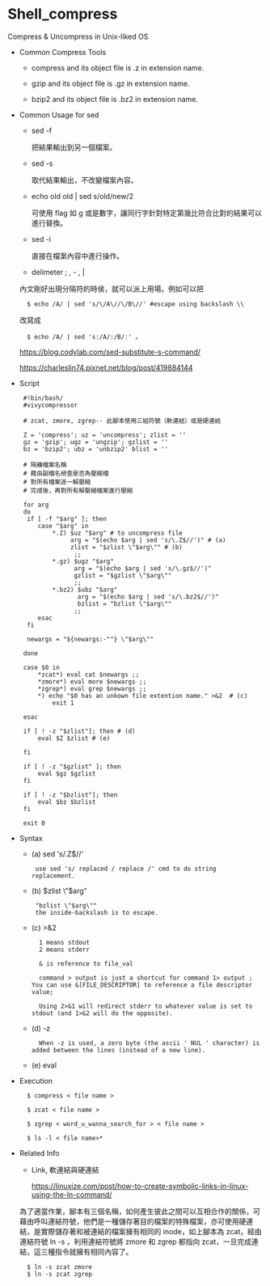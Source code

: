 # Shell_compress
Compress &amp; Uncompress in Unix-liked OS

* Common Compress Tools

    * compress and its object file is .z in extension name.

    * gzip and its object file is .gz in extension name.

    * bzip2 and its object file is .bz2 in extension name.
    
* Common Usage for sed

   * sed -f
   
      把結果輸出到另一個檔案。
      
   * sed -s
   
      取代結果輸出，不改變檔案內容。
      
   * echo old old | sed s/old/new/2
      
      可使用 flag 如 g 或是數字，讓同行字針對特定第幾比符合比對的結果可以進行替換。
          
   * sed -i
   
      直接在檔案內容中進行操作。
      
   * delimeter ; , - , |
   
   內文剛好出現分隔符的時侯，就可以派上用場。例如可以把
   
        $ echo /A/ | sed 's/\/A\//\/B\//' #escape using backslash \\
        
   改寫成 
   
        $ echo /A/ | sed 's:/A/:/B/:' 。
 
   https://blog.codylab.com/sed-substitute-s-command/

   https://charleslin74.pixnet.net/blog/post/419884144

* Script

       #!bin/bash/
       #vivycompressor

       # zcat, zmore, zgrep-- 此腳本使用三組符號（軟連結）或是硬連結

       Z = 'compress'; uz = 'uncompress'; zlist = ''
       gz = 'gzip'; ugz = 'ungzip'; gzlist = ''
       bz = 'bzip2'; ubz = 'unbzip2' blist = ''

       # 隔離檔案名稱
       # 藉由副檔名檢查是否為壓縮檔
       # 對所有檔案逐一解壓縮
       # 完成後，再對所有解壓縮檔案進行壓縮

       for arg
       do
        if [ -f "$arg" ]; then
           case "$arg" in
               *.Z) $uz "$arg" # to uncompress file
                    arg = "$(echo $arg | sed 's/\.Z$//')" # (a)
                    zlist = "$zlist \"$arg\"" # (b)
                     ;;
               *.gz) $ugz "$arg"
                     arg = "$(echo $arg | sed 's/\.gz$//')"
                     gzlist = "$gzlist \"$arg\""
                     ;;
               *.bz2) $ubz "$arg"
                      arg = "$(echo $arg | sed 's/\.bz2$//')"
                      bzlist = "bzlist \"$arg\""
                     ;;
           esac
        fi

        newargs = "${newargs:-""} \"$arg\""

       done

       case $0 in
           *zcat*) eval cat $newargs ;;
           *zmore*) eval more $newargs ;;
           *zgrep*) eval grep $newargs ;;
           *) echo "$0 has an unkown file extention name." >&2  # (c)
               exit 1

       esac

       if [ ! -z "$zlist"]; then # (d)
           eval $Z $zlist # (e)

       fi 

       if [ ! -z "$gzlist" ]; then
           eval $gz $gzlist
       fi

       if [ ! -z "$bzlist"]; then
           eval $bz $bzlist
       fi

       exit 0


* Syntax

  * (a) sed 's/\.Z$//'
  
         use sed 's/ replaced / replace /' cmd to do string replacement.
  
  * (b) $zlist \"$arg\"
  
         "bzlist \"$arg\""  
         the inside-backslash is to escape. 
  
  * (c) >&2
  
          1 means stdout
          2 means stderr
          
          & is reference to file_val
  
          command > output is just a shortcut for command 1> output ; You can use &[FILE_DESCRIPTOR] to reference a file descriptor value; 

          Using 2>&1 will redirect stderr to whatever value is set to stdout (and 1>&2 will do the opposite).
  
  * (d) -z
  
          When -z is used, a zero byte (the ascii ' NUL ' character) is added between the lines (instead of a new line).
  
  * (e) eval


* Execution

        $ compress < file name >
        
        $ zcat < file name >
        
        $ zgrep < word_u_wanna_search_for > < file name >

        $ ls -l < file name>*

* Related Info
 
  * Link, 軟連結與硬連結
  
    https://linuxize.com/post/how-to-create-symbolic-links-in-linux-using-the-ln-command/
  
   為了適當作業，腳本有三個名稱，如何產生彼此之間可以互相合作的關係，可藉由呼叫連結符號，他們是一種儲存著目的檔案的特殊檔案，亦可使用硬連結，是實際儲存著和被連結的檔案擁有相同的 inode，如上腳本為 zcat，經由連結符號 ln -s ，利用連結符號將 zmore 和 zgrep 都指向 zcat，一旦完成連結，這三種指令就擁有相同內容了。
   
        $ ln -s zcat zmore
        $ ln -s zcat zgrep


